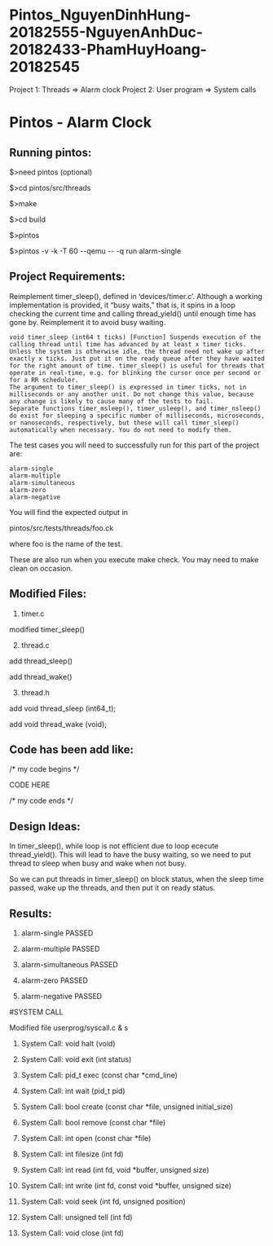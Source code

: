 # Pintos_NguyenDinhHung-20182555-NguyenAnhDuc-20182433-PhamHuyHoang-20182545
Project 1: Threads => Alarm clock
Project 2: User program => System calls

# Pintos - Alarm Clock

## Running pintos:
$>need pintos (optional)

$>cd pintos/src/threads

$>make

$>cd build

$>pintos

$>pintos -v -k -T 60 --qemu -- -q run alarm-single

## Project Requirements:
Reimplement timer_sleep(), defined in ‘devices/timer.c’. Although a working implementation is provided, it “busy waits,” that is, it spins in a loop checking the current time and calling thread_yield() until enough time has gone by. Reimplement it to avoid busy waiting.

    void timer_sleep (int64 t ticks) [Function] Suspends execution of the calling thread until time has advanced by at least x timer ticks. Unless the system is otherwise idle, the thread need not wake up after exactly x ticks. Just put it on the ready queue after they have waited for the right amount of time. timer_sleep() is useful for threads that operate in real-time, e.g. for blinking the cursor once per second or for a RR scheduler.
    The argument to timer_sleep() is expressed in timer ticks, not in milliseconds or any another unit. Do not change this value, because any change is likely to cause many of the tests to fail.
    Separate functions timer_msleep(), timer_usleep(), and timer_nsleep() do exist for sleeping a specific number of milliseconds, microseconds, or nanoseconds, respectively, but these will call timer_sleep() automatically when necessary. You do not need to modify them. 

The test cases you will need to successfully run for this part of the project are:

    alarm-single
    alarm-multiple
    alarm-simultaneous
    alarm-zero
    alarm-negative 

You will find the expected output in

pintos/src/tests/threads/foo.ck

where foo is the name of the test.

These are also run when you execute make check. You may need to make clean on occasion. 

## Modified Files:
1) timer.c

modified timer_sleep()

2) thread.c

add thread_sleep()

add thread_wake()


3) thread.h

add void thread_sleep (int64_t);

add void thread_wake (void);


## Code has been add like:

/* my code begins */

CODE HERE

/* my code ends */


## Design Ideas:
In timer_sleep(), while loop is not efficient due to loop ececute thread_yield(). This will lead to have the busy waiting, so we need to put thread to sleep when busy and wake when not busy.

So we can put threads in timer_sleep() on block status, when the sleep time passed, wake up the threads, and then put it on ready status.

## Results:

1) alarm-single        PASSED

2) alarm-multiple      PASSED

3) alarm-simultaneous  PASSED

4) alarm-zero          PASSED

5) alarm-negative      PASSED



#SYSTEM CALL

Modified file userprog/syscall.c & s

1. System Call: void halt (void)

2. System Call: void exit (int status)

3. System Call: pid_t exec (const char *cmd_line)

4. System Call: int wait (pid_t pid)

5. System Call: bool create (const char *file, unsigned initial_size)

6. System Call: bool remove (const char *file)

7. System Call: int open (const char *file)

8. System Call: int filesize (int fd)

9. System Call: int read (int fd, void *buffer, unsigned size)

10. System Call: int write (int fd, const void *buffer, unsigned size)

11. System Call: void seek (int fd, unsigned position)

12. System Call: unsigned tell (int fd)

13. System Call: void close (int fd)
